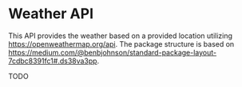 # Weather API
This API provides the weather based on a provided location utilizing https://openweathermap.org/api. The package structure is based on https://medium.com/@benbjohnson/standard-package-layout-7cdbc8391fc1#.ds38va3pp.

TODO